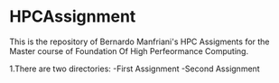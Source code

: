# HPCAssignment
This is the repository of Bernardo Manfriani's HPC Assigments for the Master course of Foundation Of High Perfeormance Computing. 

1.There are two directories: 
  -First Assignment
  -Second Assignment
